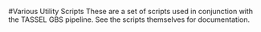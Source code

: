 #Various Utility Scripts
These are a set of scripts used in conjunction with the TASSEL GBS pipeline.
See the scripts themselves for documentation.
